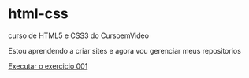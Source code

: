 # html-css
 curso de HTML5 e CSS3 do CursoemVideo

Estou aprendendo a criar sites e agora vou gerenciar meus repositorios

<a href=" https://wagner-c-alves.github.io/html-css/exercicios/ex001/index.html">Executar o exercicio 001</a>